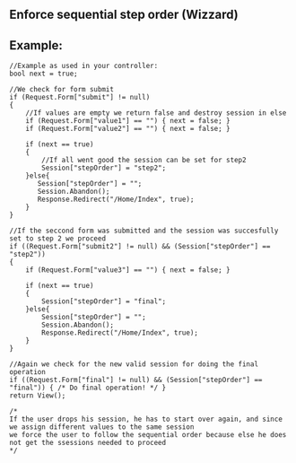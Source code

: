 Enforce sequential step order (Wizzard)
-------

## Example:
	

	//Example as used in your controller:
	bool next = true;

	//We check for form submit
	if (Request.Form["submit"] != null)
	{   
		//If values are empty we return false and destroy session in else
		if (Request.Form["value1"] == "") { next = false; }
		if (Request.Form["value2"] == "") { next = false; }

		if (next == true)
		{   
			//If all went good the session can be set for step2
			Session["stepOrder"] = "step2";
		}else{
		   Session["stepOrder"] = "";
		   Session.Abandon();
		   Response.Redirect("/Home/Index", true);
		}
	}

	//If the seccond form was submitted and the session was succesfully set to step 2 we proceed
	if ((Request.Form["submit2"] != null) && (Session["stepOrder"] == "step2"))
	{
		if (Request.Form["value3"] == "") { next = false; }

		if (next == true)
		{
			Session["stepOrder"] = "final";
		}else{
			Session["stepOrder"] = "";
			Session.Abandon();
			Response.Redirect("/Home/Index", true);
		}
	}

	//Again we check for the new valid session for doing the final operation
	if ((Request.Form["final"] != null) && (Session["stepOrder"] == "final")) { /* Do final operation! */ }
	return View();

	/*
	If the user drops his session, he has to start over again, and since we assign different values to the same session
	we force the user to follow the sequential order because else he does not get the ssessions needed to proceed 
	*/

